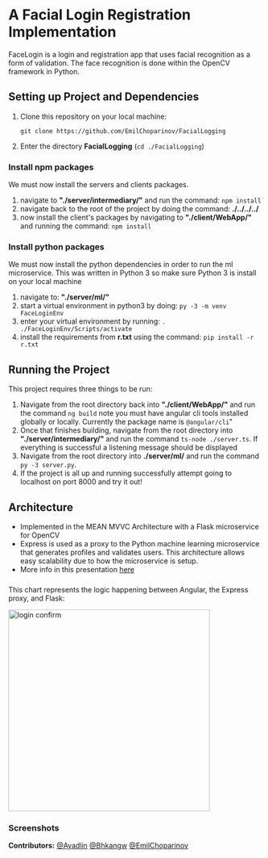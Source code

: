 # A Facial Login Registration Implementation
FaceLogin is a login and registration app that uses facial recognition as a form of validation. The face recognition is done within the OpenCV framework in Python.

## Setting up Project and Dependencies
1. Clone this repository on your local machine:


    `git clone https://github.com/EmilChoparinov/FacialLogging`

2. Enter the directory **FacialLogging** (`cd ./FacialLogging`)

### Install npm packages
We must now install the servers and clients packages.

1. navigate to **"./server/intermediary/"** and run the command: `npm install`
2. navigate back to the root of the project by doing the command: **./../../../**
3. now install the client's packages by navigating to **"./client/WebApp/"** and running the command: `npm install`

### Install python packages
We must now install the python dependencies in order to run the ml microservice. This was written in Python 3 so make sure Python 3
is install on your local machine
1. navigate to: **"./server/ml/"**
2. start a virtual environment in python3 by doing: `py -3 -m venv FaceLoginEnv`
3. enter your virtual environment by running: `. ./FaceLoginEnv/Scripts/activate`
4. install the requirements from **r.txt** using the command: `pip install -r r.txt`

## Running the Project
This project requires three things to be run:
1. Navigate from the root directory back into **"./client/WebApp/"** and run the command `ng build` note you must have angular cli tools installed globally or locally. Currently the package name is `@angular/cli`"
2. Once that finishes building, navigate from the root directory into **"./server/intermediary/"** and run the command `ts-node ./server.ts`. If everything is successful a listening message should be displayed
3. Navigate from the root directory into **./server/ml/** and run the command `py -3 server.py`.
4. If the project is all up and running successfully attempt going to localhost on port 8000 and try it out!

## Architecture
- Implemented in the MEAN MVVC Architecture with a Flask microservice for OpenCV
- Express is used as a proxy to the Python machine learning microservice that generates profiles and validates users. This architecture allows easy scalability due to how the microservice is setup.
- More info in this presentation [here](https://github.com/EmilChoparinov/FacialLogging/#)

###

This chart represents the logic happening between Angular, the Express proxy, and Flask:

<img src="https://i.imgur.com/mdqFSuz.png" alt="login confirm" width=400>

### Screenshots

**Contributors:** [@Ayadlin](https://github.com/ayadlin) [@Bhkangw](https://github.com/bhkangw) [@EmilChoparinov](https://github.com/EmilChoparinov/)
